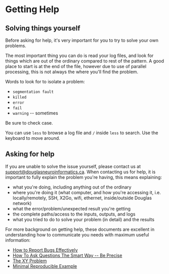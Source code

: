 # Getting Help

## Solving things yourself

Before asking for help, it's very important for you to try to solve your own problems.

The most important thing you can do is read your log files, and look for things which are out
of the ordinary compared to rest of the pattern. A good place to start is at the end of the file,
however due to use of parallel processing, this is not always the where you'll find the problem.

Words to look for to isolate a problem:
- `segmentation fault`
- `killed`
- `error`
- `fail`
- `warning` -- sometimes

Be sure to check case.

You can use `less` to browse a log file and `/` inside `less` to search. Use the keyboard to move around.

## Asking for help

If you are unable to solve the issue yourself, please contact us at [support@douglasneuroinformatics.ca](mailto:support@douglasneuroinformatics.ca). When
contacting us for help, it is important to fully explain the problem you're having, this means explaining:

- what you're doing, including anything out of the ordinary
- where you're doing it (what computer, and how you're accessing it, i.e. locally/remotely, SSH, X2Go, wifi, ethernet, inside/outside Douglas network)
- what the error/problem/unexpected result you're getting
- the complete paths/access to the inputs, outputs, and logs
- what you tried to do to solve your problem (in detail) and the results

For more background on getting help, these documents are excellent in understanding how to communicate you needs with
maximum useful information:

- [How to Report Bugs Effectively](https://www.chiark.greenend.org.uk/~sgtatham/bugs.html)
- [How To Ask Questions The Smart Way -- Be Precise](http://www.catb.org/~esr/faqs/smart-questions.html#beprecise)
- [The XY Problem](https://en.wikipedia.org/wiki/XY_problem)
- [Minimal Reproducible Example](https://stackoverflow.com/help/minimal-reproducible-example)
